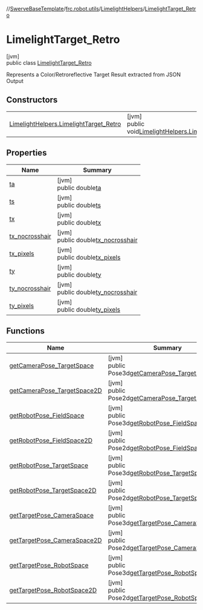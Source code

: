 //[SwerveBaseTemplate](../../../../index.md)/[frc.robot.utils](../../index.md)/[LimelightHelpers](../index.md)/[LimelightTarget_Retro](index.md)

# LimelightTarget_Retro

[jvm]\
public class [LimelightTarget_Retro](index.md)

Represents a Color/Retroreflective Target Result extracted from JSON Output

## Constructors

| | |
|---|---|
| [LimelightHelpers.LimelightTarget_Retro](-limelight-helpers.-limelight-target_-retro.md) | [jvm]<br>public void[LimelightHelpers.LimelightTarget_Retro](-limelight-helpers.-limelight-target_-retro.md)() |

## Properties

| Name | Summary |
|---|---|
| [ta](index.md#460070017%2FProperties%2F-1216412040) | [jvm]<br>public double[ta](index.md#460070017%2FProperties%2F-1216412040) |
| [ts](index.md#1018426543%2FProperties%2F-1216412040) | [jvm]<br>public double[ts](index.md#1018426543%2FProperties%2F-1216412040) |
| [tx](index.md#1173525578%2FProperties%2F-1216412040) | [jvm]<br>public double[tx](index.md#1173525578%2FProperties%2F-1216412040) |
| [tx_nocrosshair](index.md#-1027943096%2FProperties%2F-1216412040) | [jvm]<br>public double[tx_nocrosshair](index.md#-1027943096%2FProperties%2F-1216412040) |
| [tx_pixels](index.md#920947780%2FProperties%2F-1216412040) | [jvm]<br>public double[tx_pixels](index.md#920947780%2FProperties%2F-1216412040) |
| [ty](index.md#1204545385%2FProperties%2F-1216412040) | [jvm]<br>public double[ty](index.md#1204545385%2FProperties%2F-1216412040) |
| [ty_nocrosshair](index.md#604860903%2FProperties%2F-1216412040) | [jvm]<br>public double[ty_nocrosshair](index.md#604860903%2FProperties%2F-1216412040) |
| [ty_pixels](index.md#-1262729147%2FProperties%2F-1216412040) | [jvm]<br>public double[ty_pixels](index.md#-1262729147%2FProperties%2F-1216412040) |

## Functions

| Name | Summary |
|---|---|
| [getCameraPose_TargetSpace](get-camera-pose_-target-space.md) | [jvm]<br>public Pose3d[getCameraPose_TargetSpace](get-camera-pose_-target-space.md)() |
| [getCameraPose_TargetSpace2D](get-camera-pose_-target-space2-d.md) | [jvm]<br>public Pose2d[getCameraPose_TargetSpace2D](get-camera-pose_-target-space2-d.md)() |
| [getRobotPose_FieldSpace](get-robot-pose_-field-space.md) | [jvm]<br>public Pose3d[getRobotPose_FieldSpace](get-robot-pose_-field-space.md)() |
| [getRobotPose_FieldSpace2D](get-robot-pose_-field-space2-d.md) | [jvm]<br>public Pose2d[getRobotPose_FieldSpace2D](get-robot-pose_-field-space2-d.md)() |
| [getRobotPose_TargetSpace](get-robot-pose_-target-space.md) | [jvm]<br>public Pose3d[getRobotPose_TargetSpace](get-robot-pose_-target-space.md)() |
| [getRobotPose_TargetSpace2D](get-robot-pose_-target-space2-d.md) | [jvm]<br>public Pose2d[getRobotPose_TargetSpace2D](get-robot-pose_-target-space2-d.md)() |
| [getTargetPose_CameraSpace](get-target-pose_-camera-space.md) | [jvm]<br>public Pose3d[getTargetPose_CameraSpace](get-target-pose_-camera-space.md)() |
| [getTargetPose_CameraSpace2D](get-target-pose_-camera-space2-d.md) | [jvm]<br>public Pose2d[getTargetPose_CameraSpace2D](get-target-pose_-camera-space2-d.md)() |
| [getTargetPose_RobotSpace](get-target-pose_-robot-space.md) | [jvm]<br>public Pose3d[getTargetPose_RobotSpace](get-target-pose_-robot-space.md)() |
| [getTargetPose_RobotSpace2D](get-target-pose_-robot-space2-d.md) | [jvm]<br>public Pose2d[getTargetPose_RobotSpace2D](get-target-pose_-robot-space2-d.md)() |
